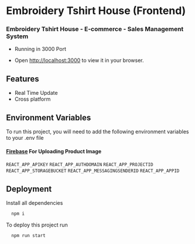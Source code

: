# Embroidery Tshirt House (Frontend)

### Embroidery Tshirt House - E-commerce - Sales Management System

- Running in 3000 Port

* Open [http://localhost:3000](http://localhost:3000) to view it in your browser.

## Features

- Real Time Update
- Cross platform

## Environment Variables

To run this project, you will need to add the following environment variables to your .env file

#### [Firebase](https://firebase.google.com/) For Uploading Product Image

`REACT_APP_APIKEY`
`REACT_APP_AUTHDOMAIN`
`REACT_APP_PROJECTID`
`REACT_APP_STORAGEBUCKET`
`REACT_APP_MESSAGINGSENDERID`
`REACT_APP_APPID`

## Deployment

Install all dependencies

```bash
  npm i
```

To deploy this project run

```bash
  npm run start
```
